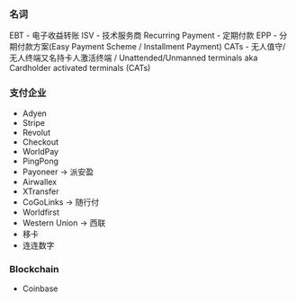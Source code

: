 
### 名词
EBT - 电子收益转账
ISV - 技术服务商
Recurring Payment - 定期付款
EPP - 分期付款方案(Easy Payment Scheme / Installment Payment)
CATs - 无人值守/无人终端又名持卡人激活终端 / Unattended/Unmanned terminals aka Cardholder activated terminals (CATs)

### 支付企业
- Adyen
- Stripe
- Revolut
- Checkout
- WorldPay
- PingPong
- Payoneer -> 派安盈
- Airwallex
- XTransfer
- CoGoLinks -> 随行付
- Worldfirst
- Western Union -> 西联
- 移卡
- 连连数字

### Blockchain
- Coinbase